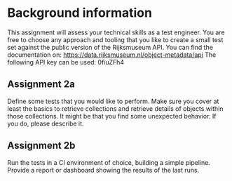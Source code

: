 # Background information
This assignment will assess your technical skills as a test engineer. You are free to choose any approach and tooling that you like to create a small test set against the public version of the Rijksmuseum API.
You can find the documentation on: https://data.rijksmuseum.nl/object-metadata/api The following API key can be used: 0fiuZFh4

## Assignment 2a
Define some tests that you would like to perform. Make sure you cover at least the basics to retrieve collections and retrieve details of objects within those collections. It might be that you find some unexpected behavior. If you do, please describe it.
## Assignment 2b
Run the tests in a CI environment of choice, building a simple pipeline. Provide a report or dashboard showing the results of the last runs.
